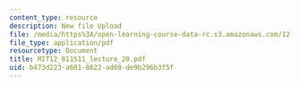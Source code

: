 ```yaml
---
content_type: resource
description: New file Upload
file: /media/https%3A/open-learning-course-data-rc.s3.amazonaws.com/12-811-tropical-meteorology-spring-2011/b473d223a6018622ad60de9b296b3f5f_MIT12_811S11_lecture_20.pdf
file_type: application/pdf
resourcetype: Document
title: MIT12_811S11_lecture_20.pdf
uid: b473d223-a601-8622-ad60-de9b296b3f5f
---
```

